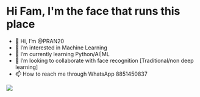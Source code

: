 # Hi Fam, I'm the face that runs this place
-  👋 Hi, I’m @PRAN20
- 👀 I’m interested in Machine Learning
- 🌱 I’m currently learning Python/AI|ML
- 💞️ I’m looking to collaborate with face recognition [Traditional/non deep learning]
- 📫 How to reach me through WhatsApp 8851450837

<!---
PRAN20/PRAN20 is a ✨ special ✨ repository because its `README.md` (this file) appears on your GitHub profile.
You can click the Preview link to take a look at your changes.
--->

<img src = "https://github-readme-stats.vercel.app/api?username=pran20&&show_icons=true&title_color=ffffff&icon_color=bb2acf&text_color=daf7dc&bg_color=151515">
